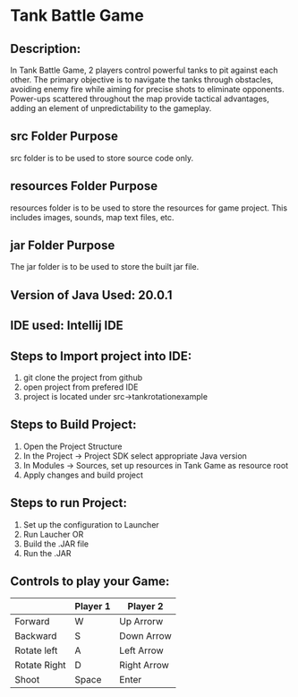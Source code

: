 # Tank Battle Game

## Description:
In Tank Battle Game, 2 players control powerful tanks to pit against each other. The primary objective is to navigate 
the tanks through obstacles, avoiding enemy fire while aiming for precise shots to eliminate opponents. Power-ups 
scattered throughout the map provide tactical advantages, adding an element of unpredictability to the gameplay.

## src Folder Purpose 
src folder is to be used to store source code only.

## resources Folder Purpose 
resources folder is to be used to store the resources for game project. This includes images, sounds, map text files, etc.

## jar Folder Purpose 
The jar folder is to be used to store the built jar file.

## Version of Java Used: 20.0.1

## IDE used: Intellij IDE

## Steps to Import project into IDE:
1. git clone the project from github
2. open project from prefered IDE
3. project is located under src->tankrotationexample

## Steps to Build Project:
1. Open the Project Structure
2. In the Project -> Project SDK select appropriate Java version
3. In Modules -> Sources, set up resources in Tank Game as resource root
4. Apply changes and build project
 
## Steps to run Project: 
1. Set up the configuration to Launcher 
2. Run Laucher OR
3. Build the .JAR file
4. Run the .JAR

## Controls to play your Game:

|               | Player 1 | Player 2  |
|---------------|----------|-----------|
|  Forward      |    W     |Up Arrorw  |
|  Backward     |    S     |Down Arrow |
|  Rotate left  |    A     |Left Arrow |
|  Rotate Right |    D     |Right Arrow|
|  Shoot        |  Space   |   Enter   |
